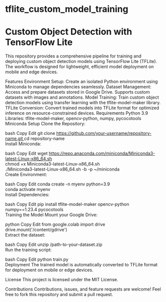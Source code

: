 # tflite_custom_model_training

# Custom Object Detection with TensorFlow Lite
This repository provides a comprehensive pipeline for training and deploying custom object detection models using TensorFlow Lite (TFLite). The workflow is designed for lightweight, efficient model deployment on mobile and edge devices.

Features
Environment Setup: Create an isolated Python environment using Miniconda to manage dependencies seamlessly.
Dataset Management: Access and prepare datasets stored in Google Drive. Supports custom datasets with images and annotations.
Model Training: Train custom object detection models using transfer learning with the tflite-model-maker library.
TFLite Conversion: Convert trained models into TFLite format for optimized inference on resource-constrained devices.
Requirements
Python 3.9
Libraries: tflite-model-maker, opencv-python, numpy, pycocotools
Miniconda
Setup
Clone the Repository:

bash
Copy
Edit
git clone [https://github.com/your-username/repository-name.git  ](https://github.com/kevin-giftson/tflite_custom_model_training.git)
cd repository-name  
Install Miniconda:

bash
Copy
Edit
wget https://repo.anaconda.com/miniconda/Miniconda3-latest-Linux-x86_64.sh  
chmod +x Miniconda3-latest-Linux-x86_64.sh  
./Miniconda3-latest-Linux-x86_64.sh -b -p ~/miniconda  
Create Environment:

bash
Copy
Edit
conda create -n myenv python=3.9  
conda activate myenv  
Install Dependencies:

bash
Copy
Edit
pip install tflite-model-maker opencv-python numpy==1.23.4 pycocotools  
Training the Model
Mount your Google Drive:

python
Copy
Edit
from google.colab import drive  
drive.mount('/content/gdrive')  
Extract the dataset:

bash
Copy
Edit
unzip /path-to-your-dataset.zip  
Run the training script:

bash
Copy
Edit
python train.py  
Deployment
The trained model is automatically converted to TFLite format for deployment on mobile or edge devices.

License
This project is licensed under the MIT License.

Contributions
Contributions, issues, and feature requests are welcome! Feel free to fork this repository and submit a pull request.
